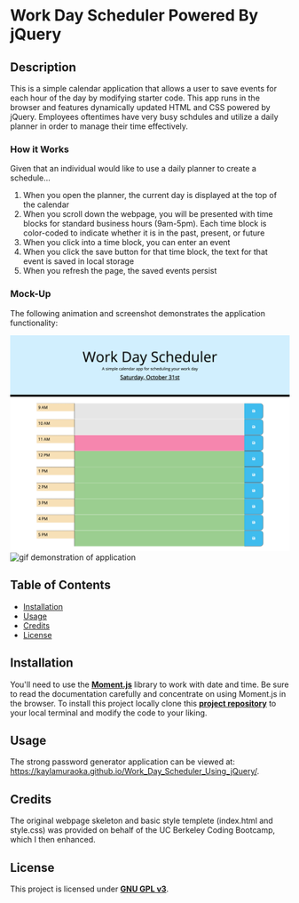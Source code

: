 # Work Day Scheduler Powered By jQuery

## Description

This is a simple calendar application that allows a user to save events for each hour of the day by modifying starter code. This app runs in the browser and features dynamically updated HTML and CSS powered by jQuery. Employees oftentimes have very busy schdules and utilize a daily planner in order to manage their time effectively.

### How it Works

Given that an individual would like to use a daily planner to create a schedule...

1. When you open the planner, the current day is displayed at the top of the calendar
2. When you scroll down the webpage, you will be presented with time blocks for standard business hours (9am-5pm). Each time block is color-coded to indicate whether it is in the past, present, or future
3. When you click into a time block, you can enter an event
4. When you click the save button for that time block, the text for that event is saved in local storage
5. When you refresh the page, the saved events persist

### Mock-Up

The following animation and screenshot demonstrates the application functionality:

![screenshot of application](./ScreenshotOfApplication.png)
![gif demonstration of application](./Demo_of_Work_Day_Planner.gif)

## Table of Contents

- [Installation](#installation)
- [Usage](#usage)
- [Credits](#credits)
- [License](#license)

## Installation

You'll need to use the [**Moment.js**](https://momentjs.com/) library to work with date and time. Be sure to read the documentation carefully and concentrate on using Moment.js in the browser.
To install this project locally clone this [**project repository**](https://github.com/kaylamuraoka/Work_Day_Scheduler_Using_jQuery) to your local terminal and modify the code to your liking.

## Usage

The strong password generator application can be viewed at: https://kaylamuraoka.github.io/Work_Day_Scheduler_Using_jQuery/.

## Credits

The original webpage skeleton and basic style templete (index.html and style.css) was provided on behalf of the UC Berkeley Coding Bootcamp, which I then enhanced.

## License

This project is licensed under [**GNU GPL v3**](https://choosealicense.com/licenses/gpl-3.0/).
